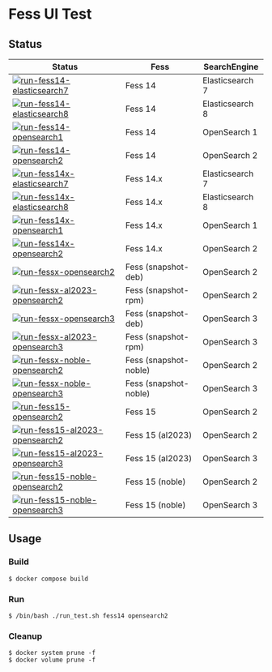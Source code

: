 # Fess UI Test

## Status

| Status | Fess | SearchEngine |
| ------ | ---- | ------------ |
| [![run-fess14-elasticsearch7](https://github.com/codelibs/fess-test-ui/actions/workflows/run-fess14-elasticsearch7.yml/badge.svg)](https://github.com/codelibs/fess-test-ui/actions/workflows/run-fess14-elasticsearch7.yml) | Fess 14 | Elasticsearch 7 |
| [![run-fess14-elasticsearch8](https://github.com/codelibs/fess-test-ui/actions/workflows/run-fess14-elasticsearch8.yml/badge.svg)](https://github.com/codelibs/fess-test-ui/actions/workflows/run-fess14-elasticsearch8.yml) | Fess 14 | Elasticsearch 8 |
| [![run-fess14-opensearch1](https://github.com/codelibs/fess-test-ui/actions/workflows/run-fess14-opensearch1.yml/badge.svg)](https://github.com/codelibs/fess-test-ui/actions/workflows/run-fess14-opensearch1.yml) | Fess 14 | OpenSearch 1 |
| [![run-fess14-opensearch2](https://github.com/codelibs/fess-test-ui/actions/workflows/run-fess14-opensearch2.yml/badge.svg)](https://github.com/codelibs/fess-test-ui/actions/workflows/run-fess14-opensearch2.yml) | Fess 14 | OpenSearch 2 |
| [![run-fess14x-elasticsearch7](https://github.com/codelibs/fess-test-ui/actions/workflows/run-fess14x-elasticsearch7.yml/badge.svg)](https://github.com/codelibs/fess-test-ui/actions/workflows/run-fess14x-elasticsearch7.yml) | Fess 14.x | Elasticsearch 7 |
| [![run-fess14x-elasticsearch8](https://github.com/codelibs/fess-test-ui/actions/workflows/run-fess14x-elasticsearch8.yml/badge.svg)](https://github.com/codelibs/fess-test-ui/actions/workflows/run-fess14x-elasticsearch8.yml) | Fess 14.x | Elasticsearch 8 |
| [![run-fess14x-opensearch1](https://github.com/codelibs/fess-test-ui/actions/workflows/run-fess14x-opensearch1.yml/badge.svg)](https://github.com/codelibs/fess-test-ui/actions/workflows/run-fess14x-opensearch1.yml) | Fess 14.x | OpenSearch 1 |
| [![run-fess14x-opensearch2](https://github.com/codelibs/fess-test-ui/actions/workflows/run-fess14x-opensearch2.yml/badge.svg)](https://github.com/codelibs/fess-test-ui/actions/workflows/run-fess14x-opensearch2.yml) | Fess 14.x | OpenSearch 2 |
| [![run-fessx-opensearch2](https://github.com/codelibs/fess-test-ui/actions/workflows/run-fessx-opensearch2.yml/badge.svg)](https://github.com/codelibs/fess-test-ui/actions/workflows/run-fessx-opensearch2.yml) | Fess (snapshot-deb) | OpenSearch 2 |
| [![run-fessx-al2023-opensearch2](https://github.com/codelibs/fess-test-ui/actions/workflows/run-fessx-al2023-opensearch2.yml/badge.svg)](https://github.com/codelibs/fess-test-ui/actions/workflows/run-fessx-al2023-opensearch2.yml) | Fess (snapshot-rpm) | OpenSearch 2 |
| [![run-fessx-opensearch3](https://github.com/codelibs/fess-test-ui/actions/workflows/run-fessx-opensearch3.yml/badge.svg)](https://github.com/codelibs/fess-test-ui/actions/workflows/run-fessx-opensearch3.yml) | Fess (snapshot-deb) | OpenSearch 3 |
| [![run-fessx-al2023-opensearch3](https://github.com/codelibs/fess-test-ui/actions/workflows/run-fessx-al2023-opensearch3.yml/badge.svg)](https://github.com/codelibs/fess-test-ui/actions/workflows/run-fessx-al2023-opensearch3.yml) | Fess (snapshot-rpm) | OpenSearch 3 |
| [![run-fessx-noble-opensearch2](https://github.com/codelibs/fess-test-ui/actions/workflows/run-fessx-noble-opensearch2.yml/badge.svg)](https://github.com/codelibs/fess-test-ui/actions/workflows/run-fessx-noble-opensearch2.yml) | Fess (snapshot-noble) | OpenSearch 2 |
| [![run-fessx-noble-opensearch3](https://github.com/codelibs/fess-test-ui/actions/workflows/run-fessx-noble-opensearch3.yml/badge.svg)](https://github.com/codelibs/fess-test-ui/actions/workflows/run-fessx-noble-opensearch3.yml) | Fess (snapshot-noble) | OpenSearch 3 |
| [![run-fess15-opensearch2](https://github.com/codelibs/fess-test-ui/actions/workflows/run-fess15-opensearch2.yml/badge.svg)](https://github.com/codelibs/fess-test-ui/actions/workflows/run-fess15-opensearch2.yml) | Fess 15 | OpenSearch 2 |
| [![run-fess15-al2023-opensearch2](https://github.com/codelibs/fess-test-ui/actions/workflows/run-fess15-al2023-opensearch2.yml/badge.svg)](https://github.com/codelibs/fess-test-ui/actions/workflows/run-fess15-al2023-opensearch2.yml) | Fess 15 (al2023) | OpenSearch 2 |
| [![run-fess15-al2023-opensearch3](https://github.com/codelibs/fess-test-ui/actions/workflows/run-fess15-al2023-opensearch3.yml/badge.svg)](https://github.com/codelibs/fess-test-ui/actions/workflows/run-fess15-al2023-opensearch3.yml) | Fess 15 (al2023) | OpenSearch 3 |
| [![run-fess15-noble-opensearch2](https://github.com/codelibs/fess-test-ui/actions/workflows/run-fess15-noble-opensearch2.yml/badge.svg)](https://github.com/codelibs/fess-test-ui/actions/workflows/run-fess15-noble-opensearch2.yml) | Fess 15 (noble) | OpenSearch 2 |
| [![run-fess15-noble-opensearch3](https://github.com/codelibs/fess-test-ui/actions/workflows/run-fess15-noble-opensearch3.yml/badge.svg)](https://github.com/codelibs/fess-test-ui/actions/workflows/run-fess15-noble-opensearch3.yml) | Fess 15 (noble) | OpenSearch 3 |

## Usage

### Build

```
$ docker compose build
```

### Run

```
$ /bin/bash ./run_test.sh fess14 opensearch2
```

### Cleanup

```
$ docker system prune -f
$ docker volume prune -f
```
